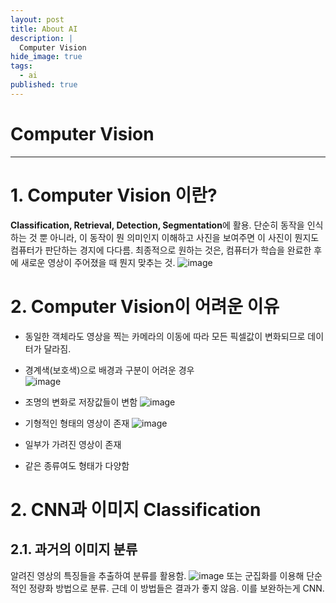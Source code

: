 ```yaml
---
layout: post
title: About AI
description: |
  Computer Vision
hide_image: true
tags:
  - ai
published: true
---
```


# Computer Vision
* * *

# 1. Computer Vision 이란?
**Classification, Retrieval, Detection, Segmentation**에 활용. 단순히 동작을 인식하는 것 뿐 아니라, 이 동작이 뭔 의미인지 이해하고
사진을 보여주면 이 사진이 뭔지도 컴퓨터가 판단하는 경지에 다다름. 최종적으로 원하는 것은, 컴퓨터가 학습을 완료한 후에 새로운 영상이 주어졌을 때
뭔지 맞추는 것.
![image](https://user-images.githubusercontent.com/69246778/128991485-acbaac17-e1ab-41e7-bc75-edd7a84e0161.png)

# 2. Computer Vision이 어려운 이유
* 동일한 객체라도 영상을 찍는 카메라의 이동에 따라 모든 픽셀값이 변화되므로 데이터가 달라짐.   
* 경계색(보호색)으로 배경과 구분이 어려운 경우   
![image](https://user-images.githubusercontent.com/69246778/128991929-085b88e4-6869-4ca8-9d2d-1e7f800fa896.png)   
   
* 조명의 변화로 저장값들이 변함
![image](https://user-images.githubusercontent.com/69246778/128992007-3f80a5f3-239b-4f1f-bb1d-4b9d65dc7b70.png)
   
* 기형적인 형태의 영상이 존재
![image](https://user-images.githubusercontent.com/69246778/128992105-04f033c0-5d08-40e8-b4cf-06926536c7fe.png)
   
* 일부가 가려진 영상이 존재
* 같은 종류여도 형태가 다양함

# 2. CNN과 이미지 Classification
## 2.1. 과거의 이미지 분류
알려진 영상의 특징들을 추출하여 분류를 활용함. 
![image](https://user-images.githubusercontent.com/69246778/128992957-d5b64f4e-8101-431e-93c4-32d876adb463.png)
또는 군집화를 이용해 단순적인 정량화 방법으로 분류. 근데 이 방법들은 결과가 좋지 않음. 이를 보완하는게 CNN.

